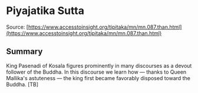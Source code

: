 # Piyajatika Sutta

Source: [https://www.accesstoinsight.org/tipitaka/mn/mn.087.than.html](https://www.accesstoinsight.org/tipitaka/mn/mn.087.than.html)

## Summary
King Pasenadi of Kosala figures prominently in many discourses as a devout follower of the Buddha. In this discourse we learn how — thanks to Queen Mallika's astuteness — the king first became favorably disposed toward the Buddha. [TB]